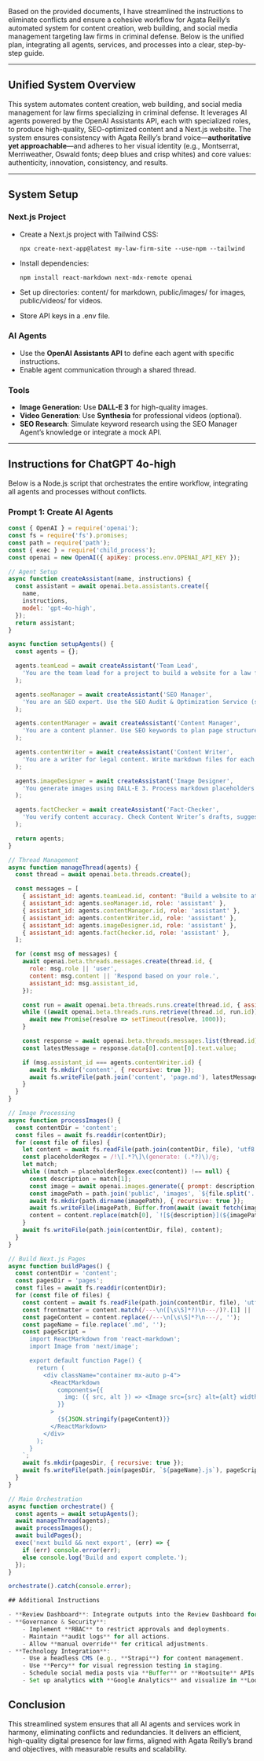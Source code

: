 Based on the provided documents, I have streamlined the instructions to eliminate conflicts and ensure a cohesive workflow for Agata Reilly’s automated system for content creation, web building, and social media management targeting law firms in criminal defense. Below is the unified plan, integrating all agents, services, and processes into a clear, step-by-step guide.

---

## Unified System Overview

This system automates content creation, web building, and social media management for law firms specializing in criminal defense. It leverages AI agents powered by the OpenAI Assistants API, each with specialized roles, to produce high-quality, SEO-optimized content and a Next.js website. The system ensures consistency with Agata Reilly’s brand voice—**authoritative yet approachable**—and adheres to her visual identity (e.g., Montserrat, Merriweather, Oswald fonts; deep blues and crisp whites) and core values: authenticity, innovation, consistency, and results.

---

## System Setup

### Next.js Project

- Create a Next.js project with Tailwind CSS:
    
    `npx create-next-app@latest my-law-firm-site --use-npm --tailwind`
    
- Install dependencies:
    
    `npm install react-markdown next-mdx-remote openai`
    
- Set up directories: content/ for markdown, public/images/ for images, public/videos/ for videos.
- Store API keys in a .env file.

### AI Agents

- Use the **OpenAI Assistants API** to define each agent with specific instructions.
- Enable agent communication through a shared thread.

### Tools

- **Image Generation**: Use **DALL-E 3** for high-quality images.
- **Video Generation**: Use **Synthesia** for professional videos (optional).
- **SEO Research**: Simulate keyword research using the SEO Manager Agent’s knowledge or integrate a mock API.

---

## Instructions for ChatGPT 4o-high

Below is a Node.js script that orchestrates the entire workflow, integrating all agents and processes without conflicts.

### Prompt 1: Create AI Agents
```javascript
const { OpenAI } = require('openai');
const fs = require('fs').promises;
const path = require('path');
const { exec } = require('child_process');
const openai = new OpenAI({ apiKey: process.env.OPENAI_API_KEY });

// Agent Setup
async function createAssistant(name, instructions) {
  const assistant = await openai.beta.assistants.create({
    name,
    instructions,
    model: 'gpt-4o-high',
  });
  return assistant;
}

async function setupAgents() {
  const agents = {};

  agents.teamLead = await createAssistant('Team Lead', 
    'You are the team lead for a project to build a website for a law firm specializing in criminal defense and personal injury. Set the strategy, coordinate agents, and approve outputs. Start by posting: "Build a website to attract clients via organic search."'
  );

  agents.seoManager = await createAssistant('SEO Manager', 
    'You are an SEO expert. Use the SEO Audit & Optimization Service (simulate with your knowledge) to research keywords for criminal defense and personal injury law. Provide a list of target keywords and metadata. Share with the Content Manager.'
  );

  agents.contentManager = await createAssistant('Content Manager', 
    'You are a content planner. Use SEO keywords to plan page structure (e.g., homepage, services). Ensure quality and guide the Content Writer and Image Designer.'
  );

  agents.contentWriter = await createAssistant('Content Writer', 
    'You are a writer for legal content. Write markdown files for each page using SEO keywords. Include image placeholders like ![alt](generate: description). Submit to Fact-Checker and Content Manager.'
  );

  agents.imageDesigner = await createAssistant('Image Designer', 
    'You generate images using DALL-E 3. Process markdown placeholders (e.g., ![alt](generate: description)), create images, save to public/images, and update markdown with paths (e.g., /images/file.webp).'
  );

  agents.factChecker = await createAssistant('Fact-Checker', 
    'You verify content accuracy. Check Content Writer’s drafts, suggest corrections, and return feedback.'
  );

  return agents;
}

// Thread Management
async function manageThread(agents) {
  const thread = await openai.beta.threads.create();

  const messages = [
    { assistant_id: agents.teamLead.id, content: "Build a website to attract clients via organic search." },
    { assistant_id: agents.seoManager.id, role: 'assistant' },
    { assistant_id: agents.contentManager.id, role: 'assistant' },
    { assistant_id: agents.contentWriter.id, role: 'assistant' },
    { assistant_id: agents.imageDesigner.id, role: 'assistant' },
    { assistant_id: agents.factChecker.id, role: 'assistant' },
  ];

  for (const msg of messages) {
    await openai.beta.threads.messages.create(thread.id, {
      role: msg.role || 'user',
      content: msg.content || 'Respond based on your role.',
      assistant_id: msg.assistant_id,
    });

    const run = await openai.beta.threads.runs.create(thread.id, { assistant_id: msg.assistant_id });
    while ((await openai.beta.threads.runs.retrieve(thread.id, run.id)).status !== 'completed') {
      await new Promise(resolve => setTimeout(resolve, 1000));
    }

    const response = await openai.beta.threads.messages.list(thread.id);
    const latestMessage = response.data[0].content[0].text.value;

    if (msg.assistant_id === agents.contentWriter.id) {
      await fs.mkdir('content', { recursive: true });
      await fs.writeFile(path.join('content', 'page.md'), latestMessage);
    }
  }
}

// Image Processing
async function processImages() {
  const contentDir = 'content';
  const files = await fs.readdir(contentDir);
  for (const file of files) {
    let content = await fs.readFile(path.join(contentDir, file), 'utf8');
    const placeholderRegex = /!\[.*?\]\(generate: (.*?)\)/g;
    let match;
    while ((match = placeholderRegex.exec(content)) !== null) {
      const description = match[1];
      const image = await openai.images.generate({ prompt: description, model: 'dall-e-3' });
      const imagePath = path.join('public', 'images', `${file.split('.')[0]}-${Date.now()}.webp`);
      await fs.mkdir(path.dirname(imagePath), { recursive: true });
      await fs.writeFile(imagePath, Buffer.from(await (await fetch(image.data[0].url)).arrayBuffer()));
      content = content.replace(match[0], `![${description}](${imagePath})`);
    }
    await fs.writeFile(path.join(contentDir, file), content);
  }
}

// Build Next.js Pages
async function buildPages() {
  const contentDir = 'content';
  const pagesDir = 'pages';
  const files = await fs.readdir(contentDir);
  for (const file of files) {
    const content = await fs.readFile(path.join(contentDir, file), 'utf8');
    const frontmatter = content.match(/---\n([\s\S]*?)\n---/)?.[1] || '';
    const pageContent = content.replace(/---\n[\s\S]*?\n---/, '');
    const pageName = file.replace('.md', '');
    const pageScript = `
      import ReactMarkdown from 'react-markdown';
      import Image from 'next/image';

      export default function Page() {
        return (
          <div className="container mx-auto p-4">
            <ReactMarkdown
              components={{
                img: ({ src, alt }) => <Image src={src} alt={alt} width={500} height={300} className="my-4" />
              }}
            >
              {${JSON.stringify(pageContent)}}
            </ReactMarkdown>
          </div>
        );
      }
    `;
    await fs.mkdir(pagesDir, { recursive: true });
    await fs.writeFile(path.join(pagesDir, `${pageName}.js`), pageScript);
  }
}

// Main Orchestration
async function orchestrate() {
  const agents = await setupAgents();
  await manageThread(agents);
  await processImages();
  await buildPages();
  exec('next build && next export', (err) => {
    if (err) console.error(err);
    else console.log('Build and export complete.');
  });
}

orchestrate().catch(console.error);

## Additional Instructions

- **Review Dashboard**: Integrate outputs into the Review Dashboard for human oversight. Use **Slack** for notifications (e.g., /approve, /regenerate).
- **Governance & Security**:
    - Implement **RBAC** to restrict approvals and deployments.
    - Maintain **audit logs** for all actions.
    - Allow **manual override** for critical adjustments.
- **Technology Integration**:
    - Use a headless CMS (e.g., **Strapi**) for content management.
    - Use **Percy** for visual regression testing in staging.
    - Schedule social media posts via **Buffer** or **Hootsuite** APIs.
    - Set up analytics with **Google Analytics** and visualize in **Looker** or **Grafana**.

```

## Conclusion

This streamlined system ensures that all AI agents and services work in harmony, eliminating conflicts and redundancies. It delivers an efficient, high-quality digital presence for law firms, aligned with Agata Reilly’s brand and objectives, with measurable results and scalability.